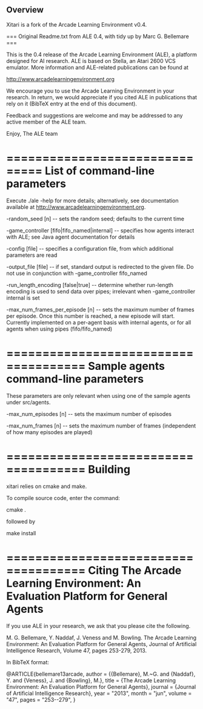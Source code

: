 Overview
--------

Xitari is a fork of the Arcade Learning Environment v0.4.


=== Original Readme.txt from ALE 0.4, with tidy up by Marc G. Bellemare ===

This is the 0.4 release of the Arcade Learning Environment (ALE), a platform 
designed for AI research. ALE is based on Stella, an Atari 2600 VCS emulator. 
More information and ALE-related publications can be found at

http://www.arcadelearningenvironment.org

We encourage you to use the Arcade Learning Environment in your research. In
return, we would appreciate if you cited ALE in publications that rely on
it (BibTeX entry at the end of this document).

Feedback and suggestions are welcome and may be addressed to any active member 
of the ALE team.

Enjoy,
The ALE team

===============================
List of command-line parameters
===============================

Execute ./ale -help for more details; alternatively, see documentation 
available at http://www.arcadelearningenvironment.org.

-random_seed [n] -- sets the random seed; defaults to the current time

-game_controller [fifo|fifo_named|internal] -- specifies how agents interact
  with ALE; see Java agent documentation for details

-config [file] -- specifies a configuration file, from which additional 
  parameters are read

-output_file [file] -- if set, standard output is redirected to the given file.
  Do not use in conjunction with -game_controller fifo_named

-run_length_encoding [false|true] -- determine whether run-length encoding is
  used to send data over pipes; irrelevant when -game_controller internal is 
  set

-max_num_frames_per_episode [n] -- sets the maximum number of frames per
  episode. Once this number is reached, a new episode will start. Currently
  implemented on a per-agent basis with internal agents, or for all
  agents when using pipes (fifo/fifo_named) 

=====================================
Sample agents command-line parameters
=====================================

These parameters are only relevant when using one of the sample agents under
src/agents.

-max_num_episodes [n] -- sets the maximum number of episodes 

-max_num_frames [n] -- sets the maximum number of frames (independent of how 
  many episodes are played)

=====================================
Building
=====================================

xitari relies on cmake and make.

To compile source code, enter the command:

cmake .

followed by 

make install

=====================================
Citing The Arcade Learning Environment: An Evaluation Platform for 
General Agents
=====================================

If you use ALE in your research, we ask that you please cite the following.

M. G. Bellemare, Y. Naddaf, J. Veness and M. Bowling. The Arcade Learning Environment: An Evaluation Platform for General Agents, Journal of Artificial Intelligence Research, Volume 47, pages 253-279, 2013.

In BibTeX format:

@ARTICLE{bellemare13arcade,
  author = {{Bellemare}, M.~G. and {Naddaf}, Y. and {Veness}, J. and {Bowling}, M.},
  title = {The Arcade Learning Environment: An Evaluation Platform for General Agents},
  journal = {Journal of Artificial Intelligence Research},
  year = "2013",
  month = "jun",
  volume = "47",
  pages = "253--279",
}



